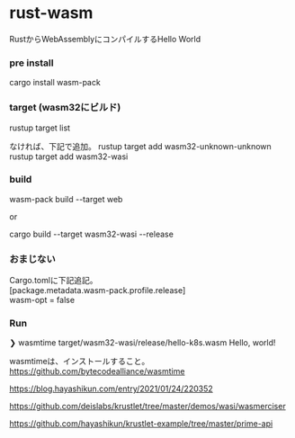 # rust-wasm
RustからWebAssemblyにコンパイルするHello World

### pre install
cargo install wasm-pack

### target (wasm32にビルド)
rustup target list

なければ、下記で追加。
rustup target add wasm32-unknown-unknown
rustup target add wasm32-wasi

### build
wasm-pack build --target web

or

cargo build --target wasm32-wasi --release

### おまじない
Cargo.tomlに下記追記。  
[package.metadata.wasm-pack.profile.release]  
wasm-opt = false  

### Run
❯ wasmtime target/wasm32-wasi/release/hello-k8s.wasm
Hello, world!  

wasmtimeは、インストールすること。
https://github.com/bytecodealliance/wasmtime



https://blog.hayashikun.com/entry/2021/01/24/220352

https://github.com/deislabs/krustlet/tree/master/demos/wasi/wasmerciser

https://github.com/hayashikun/krustlet-example/tree/master/prime-api

